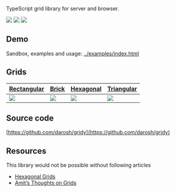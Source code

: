 TypeScript grid library for server and browser.

![](../examples/output/demo1.svg)
![](../examples/output/demo2.svg)
![](../examples/output/demo3.svg)

## Demo

Sandbox, examples and usage: [../examples/index.html](../examples/index.html)


## Grids

|[Rectangular](./classes/rectangulargrid.html)|[Brick](./classes/brickgrid.html)|[Hexagonal](./classes/hexagonalgrid.html)|[Triangular](./classes/triangulargrid.html)|
|-|-|-|-|
|![](../examples/output/rectangular-grid.svg)|![](../examples/output/brick-grid.svg)|![](../examples/output/hexagonal-grid.svg)|![](../examples/output/triangular-grid.svg)|

## Source code

[https://github.com/darosh/gridy](https://github.com/darosh/gridy)

## Resources

This library would not be possible without following articles
* [Hexagonal Grids](http://www.redblobgames.com/grids/hexagons/)
* [Amit’s Thoughts on Grids](http://www-cs-students.stanford.edu/~amitp/game-programming/grids/)
